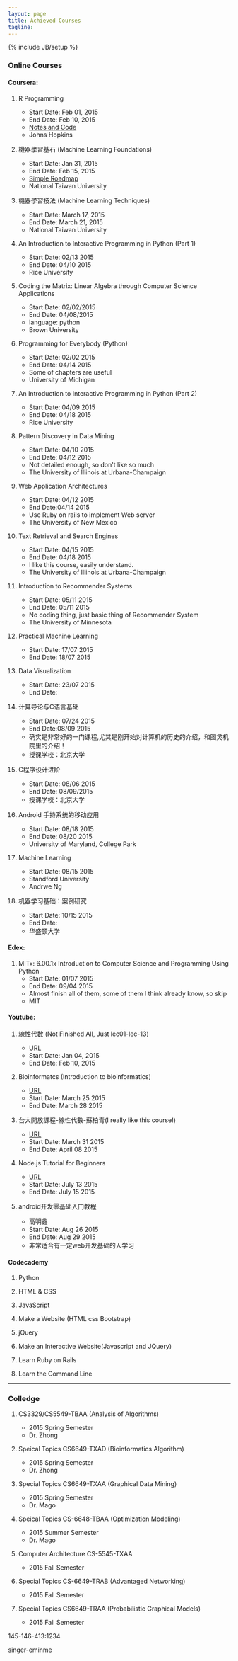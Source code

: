 ```yaml
---
layout: page
title: Achieved Courses
tagline:
---
```

{% include JB/setup %}

### Online Courses

#### Coursera:

1. R Programming
    - Start Date: Feb 01, 2015
    - End Date: Feb 10, 2015
    - [Notes and Code](https://github.com/zhou-dong/r-study)
    - Johns Hopkins

2. 機器學習基石 (Machine Learning Foundations)
    - Start Date: Jan 31, 2015
    - End Date: Feb 15, 2015
    - [Simple Roadmap](http://zhou-dong.github.io/2015/02/15/revised-all/)
    - National Taiwan University

3. 機器學習技法 (Machine Learning Techniques)
    - Start Date: March 17, 2015
    - End Date: March 21, 2015
    - National Taiwan University

4. An Introduction to Interactive Programming in Python (Part 1)
    - Start Date: 02/13 2015
    - End Date: 04/10 2015
    - Rice University

5. Coding the Matrix: Linear Algebra through Computer Science Applications
    - Start Date: 02/02/2015
    - End Date: 04/08/2015
    - language: python 
    - Brown University

6. Programming for Everybody (Python)
    - Start Date: 02/02 2015
    - End Date: 04/14 2015
    - Some of chapters are useful
    - University of Michigan

7. An Introduction to Interactive Programming in Python (Part 2)
    - Start Date: 04/09 2015
    - End Date: 04/18 2015
    - Rice University

8. Pattern Discovery in Data Mining
    - Start Date: 04/10 2015
    - End Date: 04/12 2015
    - Not detailed enough, so don't like so much
    - The University of Illinois at Urbana-Champaign

9. Web Application Architectures
    - Start Date: 04/12 2015
    - End Date:04/14 2015
    - Use Ruby on rails to implement Web server
    - The University of New Mexico

11. Text Retrieval and Search Engines
    - Start Date: 04/15 2015
    - End Date: 04/18 2015
    - I like this course, easily understand.
    - The University of Illinois at Urbana-Champaign

12. Introduction to Recommender Systems
    - Start Date: 05/11 2015
    - End Date: 05/11 2015
    - No coding thing, just basic thing of Recommender System
    - The University of Minnesota 

13. Practical Machine Learning
    - Start Date: 17/07 2015
    - End Date: 18/07 2015

14. Data Visualization
    - Start Date: 23/07 2015
    - End Date:

15. 计算导论与C语言基础
    - Start Date: 07/24 2015
    - End Date:08/09 2015
    - 确实是非常好的一门课程,尤其是刚开始对计算机的历史的介绍，和图灵机院里的介绍！
    - 授课学校：北京大学

16. C程序设计进阶
    - Start Date: 08/06 2015
    - End Date: 08/09/2015
    - 授课学校：北京大学

17. Android 手持系统的移动应用
    - Start Date: 08/18 2015
    - End Date: 08/20 2015
    - University of Maryland, College Park

18. Machine Learning
    - Start Date: 08/15 2015
    - Standford University
    - Andrwe Ng

19. 机器学习基础：案例研究
    - Start Date: 10/15 2015
    - End Date:
    - 华盛顿大学

#### Edex:

1. MITx: 6.00.1x Introduction to Computer Science and Programming Using Python
    - Start Date: 01/07 2015
    - End Date: 09/04 2015
    - Almost finish all of them, some of them I think already know, so skip
    - MIT

#### Youtube:

1. 線性代數 (Not Finished All, Just lec01-lec-13)
    - [URL](https://www.youtube.com/playlist?list=PLe94oLfiYuBCN-1N9aHJVjqO0K_Ug0VwZ)
    - Start Date: Jan 04, 2015
    - End Date: Feb 10, 2015

2. Bioinformatcs (Introduction to bioinformatics)
    - [URL](/bioinformatics/2015/03/27/intro/)
    - Start Date: March 25 2015
    - End Date: March 28 2015

3. 台大開放課程-線性代數-蘇柏青(I really like this course!)
    - [URL](https://www.youtube.com/playlist?list=PLw7ltASAuhMTZPgepJqpj_7Dv0AmIHJyJ)
    - Start Date: March 31 2015
    - End Date: April 08 2015

4. Node.js Tutorial for Beginners
    - [URL](https://www.youtube.com/watch?v=-u-j7uqU7sI&index=1&list=PL6gx4Cwl9DGBMdkKFn3HasZnnAqVjzHn_)
    - Start Date: July 13 2015
    - End Date: July 15 2015

5. android开发零基础入门教程
    - 高明鑫
    - Start Date: Aug 26 2015
    - End Date: Aug 29 2015
    - 非常适合有一定web开发基础的人学习

#### Codecademy

1. Python

2. HTML & CSS

3. JavaScript

4. Make a Website (HTML css Bootstrap)

5. jQuery

6. Make an Interactive Website(Javascript and JQuery)

7. Learn Ruby on Rails

8. Learn the Command Line

---

### Colledge

1. CS3329/CS5549-TBAA (Analysis of Algorithms)
    - 2015 Spring Semester
    - Dr. Zhong

2. Speical Topics CS6649-TXAD (Bioinformatics Algorithm)
    - 2015 Spring Semester
    - Dr. Zhong

3. Special Topics CS6649-TXAA (Graphical Data Mining)
    - 2015 Spring Semester
    - Dr. Mago

4. Speical Topics CS-6648-TBAA (Optimization Modeling)
    - 2015 Summer Semester
    - Dr. Mago

5. Computer Architecture CS-5545-TXAA
    - 2015 Fall Semester

6. Special Topics CS-6649-TRAB (Advantaged Networking)
    - 2015 Fall Semester

7. Special Topics CS6649-TRAA (Probabilistic Graphical Models)
    - 2015 Fall Semester

145-146-413:1234

singer-eminme
